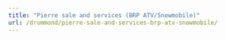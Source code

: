 ```yaml
---
title: "Pierre sale and services (BRP ATV/Snowmobile)"
url: /drummond/pierre-sale-and-services-brp-atv-snowmobile/
---
```

